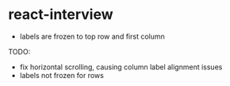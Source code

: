 # react-interview
* labels are frozen to top row and first column

TODO:
* fix horizontal scrolling, causing column label alignment issues
* labels not frozen for rows